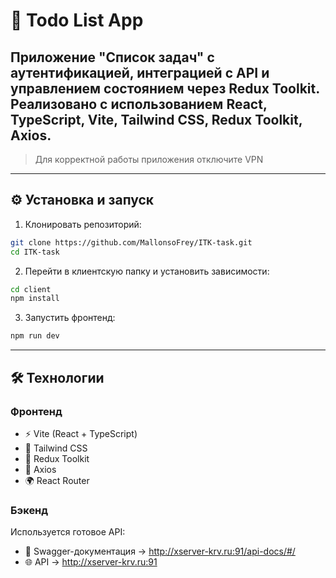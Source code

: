 # 📌 Todo List App

Приложение "Список задач" с аутентификацией, интеграцией с API и управлением состоянием через Redux Toolkit.  
Реализовано с использованием React, TypeScript, Vite, Tailwind CSS, Redux Toolkit, Axios.
---
> Для корректной работы приложения отключите VPN

---
## ⚙️ Установка и запуск

1. Клонировать репозиторий:
```bash
git clone https://github.com/MallonsoFrey/ITK-task.git
cd ITK-task
```
2. Перейти в клиентскую папку и установить зависимости:
```bash
cd client
npm install
```
3. Запустить фронтенд:
```bash
npm run dev
```
---
## 🛠️ Технологии

### Фронтенд
- ⚡ Vite (React + TypeScript)
- 🎨 Tailwind CSS
- 🔄 Redux Toolkit
- 📡 Axios
- 🌍 React Router

### Бэкенд
Используется готовое API:  
- 📄 Swagger-документация → http://xserver-krv.ru:91/api-docs/#/  
- 🌐 API → http://xserver-krv.ru:91

